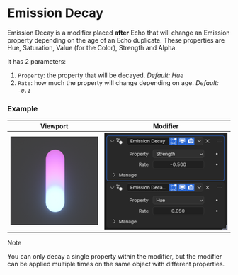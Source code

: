 # Emission Decay

Emission Decay is a modifier placed **after** Echo that will change an Emission property depending on the age of an Echo duplicate. These properties are Hue, Saturation, Value (for the Color), Strength and Alpha.

It has 2 parameters:

1. `Property`: the property that will be decayed.
   _Default: Hue_
2. `Rate`: how much the property will change depending on age.
   _Default: `-0.1`_

### Example

| Viewport                                                   | Modifier                                        |
| ---------------------------------------------------------- | ----------------------------------------------- |
| <img src="/assets/emission-decay-viewport.png" height=200> | <img src="/assets/emission-decay-modifier.png"> |

> [!NOTE]
> You can only decay a single property within the modifier, but the modifier can be applied multiple times on the same object with different properties.
